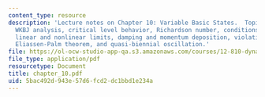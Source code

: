 ```yaml
---
content_type: resource
description: 'Lecture notes on Chapter 10: Variable Basic States.  Topics include
  WKBJ analysis, critical level behavior, Richardson number, conditions for absorption,
  linear and nonlinear limits, damping and momentum deposition, violation of the second
  Eliassen-Palm theorem, and quasi-biennial oscillation.'
file: https://ol-ocw-studio-app-qa.s3.amazonaws.com/courses/12-810-dynamics-of-the-atmosphere-spring-2008/5bac492d943e57d6fcd2dc1bbd1e234a_chapter_10.pdf
file_type: application/pdf
resourcetype: Document
title: chapter_10.pdf
uid: 5bac492d-943e-57d6-fcd2-dc1bbd1e234a
---
```

